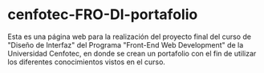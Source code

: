 # cenfotec-FRO-DI-portafolio

Esta es una página web para la realización del proyecto final del curso de "Diseño de Interfaz" del Programa "Front-End Web Development" de la Universidad Cenfotec, en donde se crean un portafolio con el fin de utilizar los diferentes conocimientos vistos en el curso.
